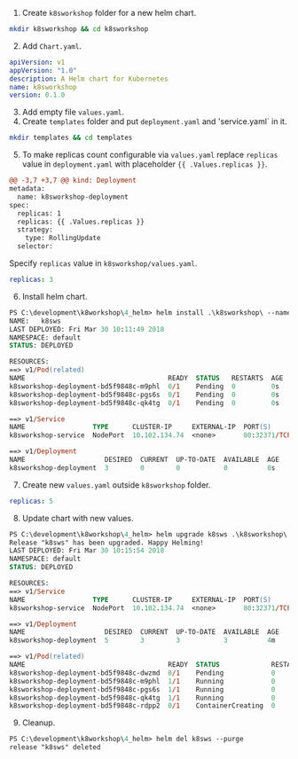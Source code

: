 1. Create `k8sworkshop` folder for a new helm chart.
```bash
mkdir k8sworkshop && cd k8sworkshop
```
2. Add `Chart.yaml`.
```yaml
apiVersion: v1
appVersion: "1.0"
description: A Helm chart for Kubernetes
name: k8sworkshop
version: 0.1.0
```
3. Add empty file `values.yaml`.
4. Create `templates` folder and put `deployment.yaml` and 'service.yaml` in it.
```bash
mkdir templates && cd templates
```
5. To make replicas count configurable via `values.yaml` replace `replicas` value in `deployment.yaml` with placeholder `{{ .Values.replicas }}`.
```diff
@@ -3,7 +3,7 @@ kind: Deployment
metadata:
  name: k8sworkshop-deployment
spec:
  replicas: 1
  replicas: {{ .Values.replicas }}
  strategy:
    type: RollingUpdate
  selector:
```
Specify `replicas` value in `k8sworkshop/values.yaml`.
```yaml
replicas: 3
```
6. Install helm chart.
```ps
PS C:\development\k8workshop\4_helm> helm install .\k8sworkshop\ --name k8sws
NAME:   k8sws
LAST DEPLOYED: Fri Mar 30 10:11:49 2018
NAMESPACE: default
STATUS: DEPLOYED

RESOURCES:
==> v1/Pod(related)
NAME                                    READY  STATUS   RESTARTS  AGE
k8sworkshop-deployment-bd5f9848c-m9phl  0/1    Pending  0         0s
k8sworkshop-deployment-bd5f9848c-pgs6s  0/1    Pending  0         0s
k8sworkshop-deployment-bd5f9848c-qk4tg  0/1    Pending  0         0s

==> v1/Service
NAME                 TYPE      CLUSTER-IP     EXTERNAL-IP  PORT(S)       AGE
k8sworkshop-service  NodePort  10.102.134.74  <none>       80:32371/TCP  0s

==> v1/Deployment
NAME                    DESIRED  CURRENT  UP-TO-DATE  AVAILABLE  AGE
k8sworkshop-deployment  3        0        0           0          0s
```
7. Create new `values.yaml` outside `k8sworkshop` folder.
```yaml
replicas: 5
```
8. Update chart with new values.
```ps
PS C:\development\k8workshop\4_helm> helm upgrade k8sws .\k8sworkshop\ -f values.yaml
Release "k8sws" has been upgraded. Happy Helming!
LAST DEPLOYED: Fri Mar 30 10:15:54 2018
NAMESPACE: default
STATUS: DEPLOYED

RESOURCES:
==> v1/Service
NAME                 TYPE      CLUSTER-IP     EXTERNAL-IP  PORT(S)       AGE
k8sworkshop-service  NodePort  10.102.134.74  <none>       80:32371/TCP  4m

==> v1/Deployment
NAME                    DESIRED  CURRENT  UP-TO-DATE  AVAILABLE  AGE
k8sworkshop-deployment  5        3        3           3          4m

==> v1/Pod(related)
NAME                                    READY  STATUS             RESTARTS  AGE
k8sworkshop-deployment-bd5f9848c-dwzmd  0/1    Pending            0         0s
k8sworkshop-deployment-bd5f9848c-m9phl  1/1    Running            0         4m
k8sworkshop-deployment-bd5f9848c-pgs6s  1/1    Running            0         4m
k8sworkshop-deployment-bd5f9848c-qk4tg  1/1    Running            0         4m
k8sworkshop-deployment-bd5f9848c-rdpp2  0/1    ContainerCreating  0         0s
```
9. Cleanup.
```ps
PS C:\development\k8workshop\4_helm> helm del k8sws --purge
release "k8sws" deleted
```
